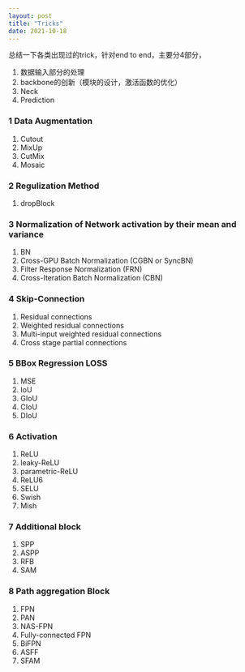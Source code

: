 ```yaml
---
layout: post
title: "Tricks"
date: 2021-10-18
---
```


总结一下各类出现过的trick，针对end to end，主要分4部分，

1. 数据输入部分的处理
2. backbone的创新（模块的设计，激活函数的优化）
3. Neck
4. Prediction

### 1 Data Augmentation

1. Cutout
2. MixUp
3. CutMix
4. Mosaic

### 2 Regulization Method

1. dropBlock

### 3 Normalization of Network activation by their mean and variance

1. BN
2. Cross-GPU Batch Normalization (CGBN or SyncBN)
3. Filter Response Normalization (FRN) 
4. Cross-Iteration Batch Normalization (CBN)

### 4 Skip-Connection

1. Residual connections
2. Weighted residual connections
3. Multi-input weighted residual connections
4. Cross stage partial connections

### 5 BBox Regression LOSS

1. MSE
2. IoU
3. GIoU
4. CIoU
5. DIoU

### 6 Activation

1. ReLU
2. leaky-ReLU
3. parametric-ReLU
4. ReLU6
5. SELU
6. Swish
7. Mish

### 7 Additional block

1. SPP
2. ASPP
3. RFB
4. SAM

### 8 Path  aggregation Block

1. FPN
2. PAN
3. NAS-FPN
4. Fully-connected FPN
5. BiFPN
6. ASFF
7. SFAM

